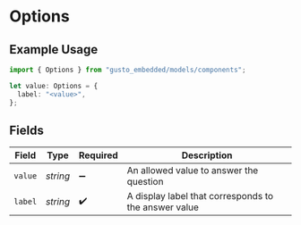 # Options

## Example Usage

```typescript
import { Options } from "gusto_embedded/models/components";

let value: Options = {
  label: "<value>",
};
```

## Fields

| Field                                                | Type                                                 | Required                                             | Description                                          |
| ---------------------------------------------------- | ---------------------------------------------------- | ---------------------------------------------------- | ---------------------------------------------------- |
| `value`                                              | *string*                                             | :heavy_minus_sign:                                   | An allowed value to answer the question              |
| `label`                                              | *string*                                             | :heavy_check_mark:                                   | A display label that corresponds to the answer value |